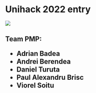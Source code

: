 # Unihack 2022 entry

<img src="https://user-images.githubusercontent.com/32220246/204099502-a48af48b-d2e0-446c-9899-620c7d932279.gif"/>

<h2> Team PMP: <ul>

  <li>Adrian Badea</li>
  <li>Andrei Berendea</li>
  <li>Daniel Turuta</li>
  <li>Paul Alexandru Brisc</li>
  <li>Viorel Soitu</li>
</ul> </h2>




